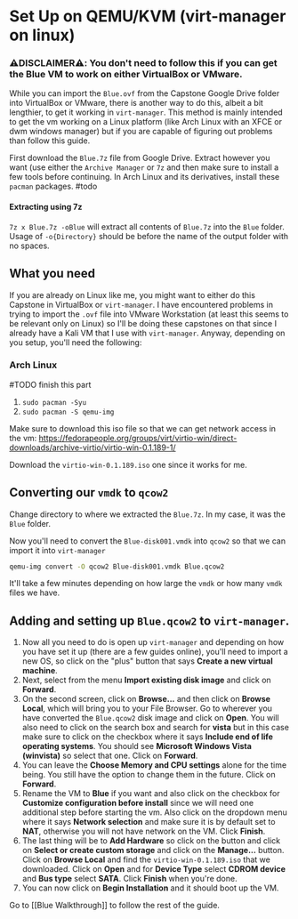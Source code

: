 # Set Up on QEMU/KVM (virt-manager on linux)
### ⚠️DISCLAIMER⚠️: You don't need to follow this if you can get the Blue VM to work on either VirtualBox or VMware.

While you can import the `Blue.ovf` from the Capstone Google Drive folder into VirtualBox or VMware, there is another way to do this, albeit a bit lengthier, to get it working in `virt-manager`. This method is mainly intended to get the vm working on a Linux platform (like Arch Linux with an XFCE or dwm windows manager) but if you are capable of figuring out problems than follow this guide.

First download the `Blue.7z` file from Google Drive. Extract however you want (use either the `Archive Manager` or `7z` and then make sure to install a few tools before continuing. In Arch Linux and its derivatives, install these `pacman` packages.
#todo

#### Extracting using 7z
`7z x Blue.7z -oBlue` will extract all contents of `Blue.7z` into the `Blue` folder. Usage of `-o{Directory}` should be before the name of the output folder with no spaces.

## What you need
If you are already on Linux like me, you might want to either do this Capstone in VirtualBox or `virt-manager`. I have encountered problems in trying to import the `.ovf` file into VMware Workstation (at least this seems to be relevant only on Linux) so I'll be doing these capstones on that since I already have a Kali VM that I use with `virt-manager`. Anyway, depending on you setup, you'll need the following:

### Arch Linux
#TODO finish this part
1. `sudo pacman -Syu`
2. `sudo pacman -S qemu-img `

Make sure to download this iso file so that we can get network access in the vm: https://fedorapeople.org/groups/virt/virtio-win/direct-downloads/archive-virtio/virtio-win-0.1.189-1/

Download the `virtio-win-0.1.189.iso` one since it works for me.

## Converting our `vmdk` to `qcow2`
Change directory to where we extracted the `Blue.7z`. In my case, it was the `Blue` folder.

Now you'll need to convert the `Blue-disk001.vmdk` into `qcow2` so that we can import it into `virt-manager`

```bash
qemu-img convert -O qcow2 Blue-disk001.vmdk Blue.qcow2
```

It'll take a few minutes depending on how large the `vmdk` or how many `vmdk` files we have.

## Adding and setting up `Blue.qcow2` to `virt-manager`.
1. Now all you need to do is open up `virt-manager` and depending on how you have set it up (there are a few guides online), you'll need to import a new OS, so click on the "plus" button that says **Create a new virtual machine**. 
2. Next, select from the menu **Import existing disk image** and click on **Forward**. 
3. On the second screen, click on **Browse...** and then click on **Browse Local**, which will bring you to your File Browser. Go to wherever you have converted the `Blue.qcow2` disk image and click on **Open**. You will also need to click on the search box and search for **vista** but in this case make sure to click on the checkbox where it says **Include end of life operating systems**. You should see **Microsoft Windows Vista (winvista)** so select that one. Click on **Forward**.
4. You can leave the **Choose Memory and CPU settings** alone for the time being. You still have the option to change them in the future. Click on **Forward**.
5. Rename the VM to **Blue** if you want and also click on the checkbox for **Customize configuration before install** since we will need one additional step before starting the vm. Also click on the dropdown menu where it says **Network selection** and make sure it is by default set to **NAT**, otherwise you will not have network on the VM. Click **Finish**.
6. The last thing will be to **Add Hardware** so click on the button and click on **Select or create custom storage** and click on the **Manage...** button. Click on **Browse Local** and find the `virtio-win-0.1.189.iso` that we downloaded. Click on **Open** and for **Device Type** select **CDROM device** and **Bus type** select **SATA**. Click **Finish** when you're done.
7. You can now click on **Begin Installation** and it should boot up the VM.

Go to [[Blue Walkthrough]] to follow the rest of the guide.